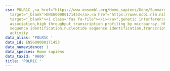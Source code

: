 ```yaml
---
csv: POLR1C ,<a href="https://www.ensembl.org/Homo_sapiens/Gene/Summary?db=core;g=ENSG00000171453"
  target="_blank">ENSG00000171453</a>,<a href="https://www.ncbi.nlm.nih.gov/pubmed/28369544"
  target="_blank"><i class="fas fa-file"></i></a>",genetic interference,functional
  association,high throughput transcription profiling by microarray, HF73 cells,nucleotide
  sequence identification,nucleotide sequence identification,transcriptional regulation,down-regulates
  activity
data_alias: 'POLR1C '
data_id: ENSG00000171453
data_numevidence: 1
data_species: Homo sapiens
data_taxid: '9606'
title: 'POLR1C '
---
```

